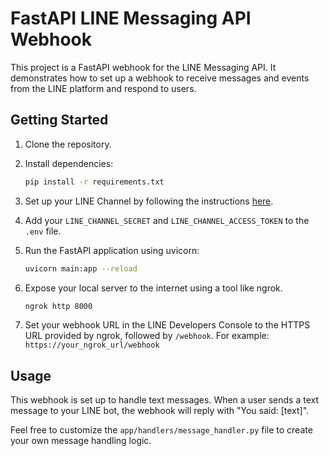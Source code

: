 # FastAPI LINE Messaging API Webhook

This project is a FastAPI webhook for the LINE Messaging API. It demonstrates how to set up a webhook to receive messages and events from the LINE platform and respond to users.

## Getting Started

1. Clone the repository.
2. Install dependencies:
    ```bash
    pip install -r requirements.txt
    ```
3. Set up your LINE Channel by following the instructions [here](https://developers.line.biz/en/docs/messaging-api/getting-started/).
4. Add your `LINE_CHANNEL_SECRET` and `LINE_CHANNEL_ACCESS_TOKEN` to the `.env` file.
5. Run the FastAPI application using uvicorn:
    ```bash
    uvicorn main:app --reload
    ```

6. Expose your local server to the internet using a tool like ngrok.
    ```bash
    ngrok http 8000
    ```

7. Set your webhook URL in the LINE Developers Console to the HTTPS URL provided by ngrok, followed by `/webhook`. For example: `https://your_ngrok_url/webhook`

## Usage

This webhook is set up to handle text messages. When a user sends a text message to your LINE bot, the webhook will reply with "You said: [text]".

Feel free to customize the `app/handlers/message_handler.py` file to create your own message handling logic.